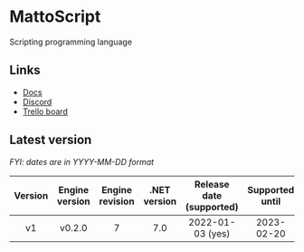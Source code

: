 # MattoScript
Scripting programming language

## Links
- [Docs](https://github.com/Matto58/MattoScript/wiki/Documentation)
- [Discord](https://discord.gg/2R2aC5NTd7)
- [Trello board](https://trello.com/b/nGJyW8r9/mattoscript)


## Latest version
*FYI: dates are in YYYY-MM-DD format*

| Version | Engine version | Engine revision | .NET version | Release date (supported) | Supported until |
|:-:|:-:|:-:|:-:|:-:|:-:|
| v1 | v0.2.0 | 7 | 7.0 | 2022-01-03 (yes) | 2023-02-20 |
